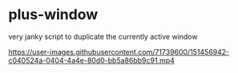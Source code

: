 # plus-window
very janky script to duplicate the currently active window

https://user-images.githubusercontent.com/71739600/151456942-c040524a-0404-4a4e-80d0-bb5a86bb9c91.mp4
